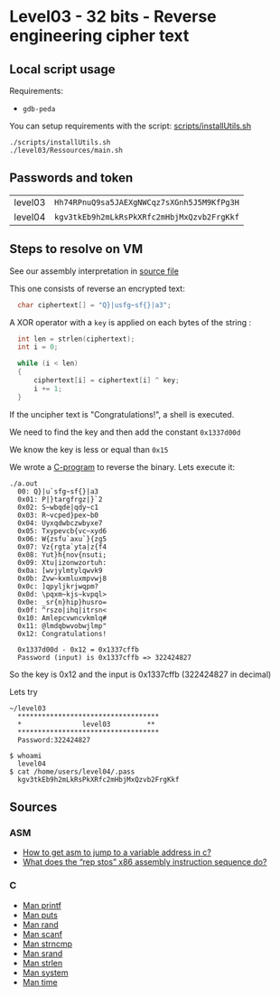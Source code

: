 # Level03 - 32 bits - Reverse engineering cipher text

## Local script usage

Requirements:

- `gdb-peda`

You can setup requirements with the script: [scripts/installUtils.sh](../../scripts/installUtils.sh)

```shell
./scripts/installUtils.sh
./level03/Ressources/main.sh
```

## Passwords and token

|         |                                            |
| ------- | ------------------------------------------ |
| level03 | `Hh74RPnuQ9sa5JAEXgNWCqz7sXGnh5J5M9KfPg3H` |
| level04 | `kgv3tkEb9h2mLkRsPkXRfc2mHbjMxQzvb2FrgKkf` |

## Steps to resolve on VM

See our assembly interpretation in [source file](../source.c)

This one consists of reverse an encrypted text:

```C
  char ciphertext[] = "Q}|usfg~sf{}|a3";
```

A XOR operator with a `key` is applied on each bytes of the string :

```c
  int len = strlen(ciphertext);
  int i = 0;

  while (i < len)
  {
      ciphertext[i] = ciphertext[i] ^ key;
      i += 1;
  }
```

If the uncipher text is "Congratulations!", a shell is executed.

We need to find the key and then add the constant `0x1337d00d`

We know the key is less or equal than `0x15`

We wrote a [C-program](./reverse.c) to reverse the binary. Lets execute it:

```shell
./a.out
  00: Q}|u`sfg~sf{}|a3
  0x01: P|}targfrgz|}`2
  0x02: S~wbqde|qdy~c1
  0x03: R~vcped}pex~b0
  0x04: Uyxqdwbczwbyxe7
  0x05: Txypevcb{vc~xyd6
  0x06: W{zsfu`axu`}{zg5
  0x07: Vz{rgta`yta|z{f4
  0x08: Yut}h{nov{nsuti;
  0x09: Xtu|izonwzortuh:
  0x0a: [wvjylmtylqwvk9
  0x0b: Zvw~kxmluxmpvwj8
  0x0c: ]qpyljkrjwqpm?
  0x0d: \pqxm~kjs~kvpql>
  0x0e: _sr{n}hip}husro=
  0x0f: ^rszo|ihq|itrsn<
  0x10: Amlepcvwncvkmlq#
  0x11: @lmdqbwvobwjlmp"
  0x12: Congratulations!

  0x1337d00d - 0x12 = 0x1337cffb
  Password (input) is 0x1337cffb => 322424827
```

So the key is 0x12 and the input is 0x1337cffb (322424827 in decimal)

Lets try

```shell
~/level03
  ***********************************
  *               level03         **
  ***********************************
  Password:322424827

$ whoami
  level04
$ cat /home/users/level04/.pass
  kgv3tkEb9h2mLkRsPkXRfc2mHbjMxQzvb2FrgKkf
```

## Sources

### ASM

- [How to get asm to jump to a variable address in c?](https://stackoverflow.com/a/19827976)
- [What does the “rep stos” x86 assembly instruction sequence do?](https://stackoverflow.com/questions/3818856/what-does-the-rep-stos-x86-assembly-instruction-sequence-do)

### C

- [Man printf](https://linux.die.net/man/3/printf)
- [Man puts](https://linux.die.net/man/3/puts)
- [Man rand](https://linux.die.net/man/3/rand)
- [Man scanf](https://linux.die.net/man/3/scanf)
- [Man strncmp](https://linux.die.net/man/3/strncmp)
- [Man srand](https://linux.die.net/man/3/srand)
- [Man strlen](https://linux.die.net/man/3/strlen)
- [Man system](https://linux.die.net/man/3/system)
- [Man time](https://linux.die.net/man/2/time)
